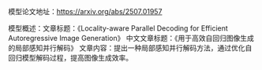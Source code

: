 模型论文地址：https://arxiv.org/abs/2507.01957

模型概述：文章标题：《Locality-aware Parallel Decoding for Efficient Autoregressive Image Generation》
中文文章标题：《用于高效自回归图像生成的局部感知并行解码》
文章内容：提出一种局部感知并行解码方法，通过优化自回归模型解码过程，提高图像生成效率。
